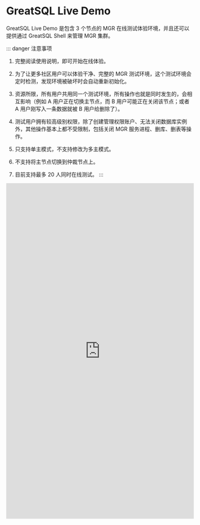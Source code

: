 # GreatSQL Live Demo

GreatSQL Live Demo 是包含 3 个节点的 MGR 在线测试体验环境，并且还可以提供通过 GreatSQL Shell 来管理 MGR 集群。

::: danger 注意事项

1. 完整阅读使用说明，即可开始在线体验。

2. 为了让更多社区用户可以体验干净、完整的 MGR 测试环境，这个测试环境会定时检测，发现环境被破坏时会自动重新初始化。

3. 资源所限，所有用户共用同一个测试环境，所有操作也就是同时发生的，会相互影响（例如 A 用户正在切换主节点，而 B 用户可能正在关闭该节点；或者 A 用户刚写入一条数据就被 B 用户给删除了）。

4. 测试用户拥有较高级别权限，除了创建管理权限账户、无法关闭数据库实例外，其他操作基本上都不受限制，包括关闭 MGR 服务进程、删库、删表等操作。

5. 只支持单主模式，不支持修改为多主模式。

6. 不支持将主节点切换到仲裁节点上。

7. 目前支持最多 20 人同时在线测试。
:::

<style>
iframe {
width: 100%;
border: none;
transition: transform 0.3s ease-in-out;
}
</style>
<div class="container">
<iframe src='https://demo.greatsql.cn/' title='GreatSQL Live Demo' width='100%' height='900px' border=none></iframe>
</div>

